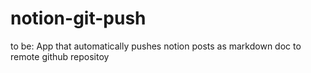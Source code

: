 # notion-git-push
to be: App that automatically pushes notion posts as markdown doc to remote github repositoy
